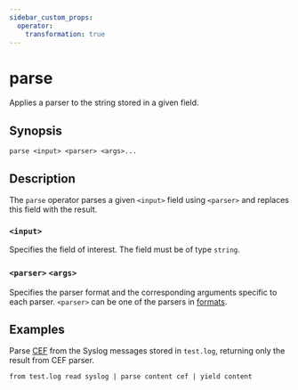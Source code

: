 ```yaml
---
sidebar_custom_props:
  operator:
    transformation: true
---
```


# parse

Applies a parser to the string stored in a given field.

## Synopsis

```
parse <input> <parser> <args>...
```

## Description

The `parse` operator parses a given `<input>` field using `<parser>`
and replaces this field with the result.

### `<input>`

Specifies the field of interest. The field must be of type `string`.

### `<parser>` `<args>`

Specifies the parser format and the corresponding arguments specific to each
parser. `<parser>` can be one of the parsers in [formats](../formats.md).

## Examples

Parse [CEF](../formats/cef.md) from the Syslog messages stored in `test.log`,
returning only the result from CEF parser.

```
from test.log read syslog | parse content cef | yield content
```
